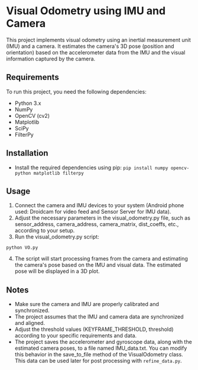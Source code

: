 # Visual Odometry using IMU and Camera
This project implements visual odometry using an inertial measurement unit (IMU) and a camera. It estimates the camera's 3D pose (position and orientation) based on the accelerometer data from the IMU and the visual information captured by the camera.

## Requirements
To run this project, you need the following dependencies:

- Python 3.x
- NumPy
- OpenCV (cv2)
- Matplotlib
- SciPy
- FilterPy

## Installation

- Install the required dependencies using pip:
`pip install numpy opencv-python matplotlib filterpy`

## Usage
1. Connect the camera and IMU devices to your system (Android phone used: Droidcam for video feed and Sensor Server for IMU data).
2. Adjust the necessary parameters in the visual_odometry.py file, such as sensor_address, camera_address, camera_matrix, dist_coeffs, etc., according to your setup.
3. Run the visual_odometry.py script:

`python VO.py`

4. The script will start processing frames from the camera and estimating the camera's pose based on the IMU and visual data. The estimated pose will be displayed in a 3D plot.

## Notes
- Make sure the camera and IMU are properly calibrated and synchronized.
- The project assumes that the IMU and camera data are synchronized and aligned.
- Adjust the threshold values (KEYFRAME_THRESHOLD, threshold) according to your specific requirements and data.
- The project saves the accelerometer and gyroscope data, along with the estimated camera poses, to a file named IMU_data.txt. You can modify this behavior in the save_to_file method of the VisualOdometry class. This data can be used later for post processing with `refine_data.py`.